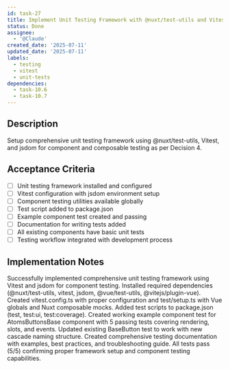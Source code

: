 ```yaml
---
id: task-27
title: Implement Unit Testing Framework with @nuxt/test-utils and Vitest
status: Done
assignee:
  - '@Claude'
created_date: '2025-07-11'
updated_date: '2025-07-11'
labels:
  - testing
  - vitest
  - unit-tests
dependencies:
  - task-10.6
  - task-10.7
---
```


## Description

Setup comprehensive unit testing framework using @nuxt/test-utils, Vitest, and jsdom for component and composable testing as per Decision 4.

## Acceptance Criteria

- [ ] Unit testing framework installed and configured
- [ ] Vitest configuration with jsdom environment setup
- [ ] Component testing utilities available globally
- [ ] Test script added to package.json
- [ ] Example component test created and passing
- [ ] Documentation for writing tests added
- [ ] All existing components have basic unit tests
- [ ] Testing workflow integrated with development process

## Implementation Notes

Successfully implemented comprehensive unit testing framework using Vitest and jsdom for component testing. Installed required dependencies (@nuxt/test-utils, vitest, jsdom, @vue/test-utils, @vitejs/plugin-vue). Created vitest.config.ts with proper configuration and test/setup.ts with Vue globals and Nuxt composable mocks. Added test scripts to package.json (test, test:ui, test:coverage). Created working example component test for AtomsButtonsBase component with 5 passing tests covering rendering, slots, and events. Updated existing BaseButton test to work with new cascade naming structure. Created comprehensive testing documentation with examples, best practices, and troubleshooting guide. All tests pass (5/5) confirming proper framework setup and component testing capabilities.
